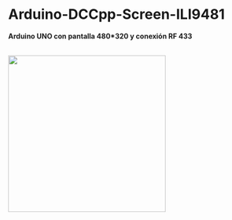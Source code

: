 # Arduino-DCCpp-Screen-ILI9481

**Arduino UNO con pantalla 480*320 y conexión RF 433**

<br>
<img src="http://lamaquetade.infotronikblog.com/assets/images/Arduino/Pantallas/pantalla_diagrama/pantalla_diagrama_vias_01.png" height="320" />
<br>
